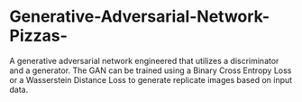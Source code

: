 # Generative-Adversarial-Network-Pizzas-
A generative adversarial network engineered that utilizes a discriminator and a generator. The GAN can be trained using a Binary Cross Entropy Loss or a Wasserstein Distance Loss to generate replicate images based on input data.
